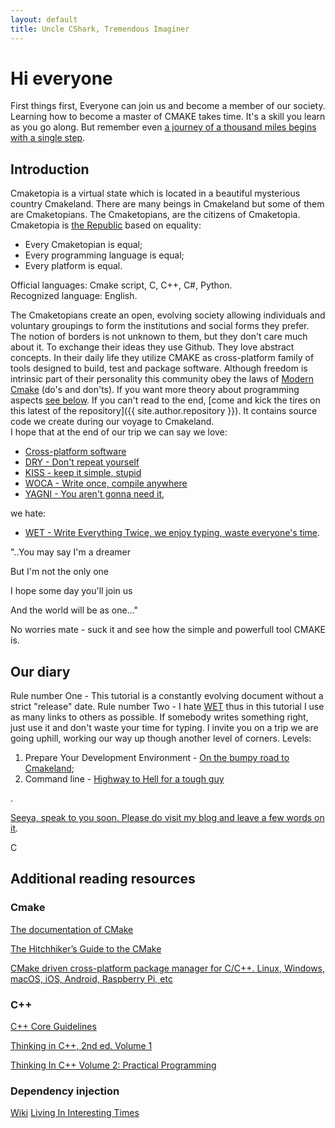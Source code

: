 ```yaml
---
layout: default
title: Uncle CShark, Tremendous Imaginer
---
```


# Hi everyone

First things first,
Everyone can join us and become a member of our society. Learning how to become a master of CMAKE takes time. It's a skill you learn as you go along. But remember even [a journey of a thousand miles begins with a single step](https://en.wiktionary.org/wiki/a_journey_of_a_thousand_miles_begins_with_a_single_step).

## Introduction

Cmaketopia is a virtual state which is located in a beautiful mysterious country Cmakeland. There are many beings in Cmakeland but some of them are Cmaketopians. The Cmaketopians, are the citizens of Cmaketopia. Cmaketopia is [the Republic](https://en.wikipedia.org/wiki/Republic) based on equality:  

- Every Cmaketopian is equal;
- Every programming language is equal;
- Every platform is equal.  

Official languages: Cmake script, C, C++, C#, Python.  
Recognized language: English.  

The Cmaketopians create an open, evolving society allowing individuals and voluntary groupings to form the institutions and social forms they prefer. The notion of borders is not unknown to them, but they don't care much about it. To exchange their ideas they use Github. They love abstract concepts. In their daily life they utilize CMAKE as cross-platform family of tools designed to build, test and package software.
Although freedom is intrinsic part of their personality this community obey the laws of [Modern Cmake](https://gist.github.com/mbinna/c61dbb39bca0e4fb7d1f73b0d66a4fd1) (do's and don'ts). If you want more theory about programming aspects [see below](#additional-reading-resources). If you can't read to the end, [come and kick the tires on this latest of the repository]({{ site.author.repository }}). It contains source code we create during our voyage to Cmakeland.  
I hope that at the end of our trip we can say we love:  

- [Cross-platform software](https://en.wikipedia.org/wiki/Cross-platform_software)
- [DRY - Don't repeat yourself](https://en.wikipedia.org/wiki/Don%27t_repeat_yourself)
- [KISS - keep it simple, stupid](https://en.wikipedia.org/wiki/KISS_principle)
- [WOCA - Write once, compile anywhere](https://en.wikipedia.org/wiki/Write_once,_compile_anywhere)
- [YAGNI - You aren't gonna need it](https://en.wikipedia.org/wiki/You_aren%27t_gonna_need_it),  

we hate:  

- [WET - Write Everything Twice, we enjoy typing, waste everyone's time](https://en.wikipedia.org/wiki/Don%27t_repeat_yourself).  

"..You may say I'm a dreamer  

But I'm not the only one  

I hope some day you'll join us  

And the world will be as one..."  

No worries mate - suck it and see how the simple and powerfull tool CMAKE is.  

## Our diary

Rule number One - This tutorial is a constantly evolving document without a strict "release" date.
Rule number Two - I hate [WET](https://en.wikipedia.org/wiki/Don%27t_repeat_yourself) thus in this tutorial I use as many links to others as possible. If somebody writes something right, just use it and don't waste your time for typing. I invite you on a trip we are going uphill, working our way up though another level of corners.
Levels:

1. Prepare Your Development Environment - [On the bumpy road to Cmakeland](Docs/DevelopmentEnvironment.md);
2. Command line - [Highway to Hell for a tough guy](Docs/CommandLine.md)

.

[Seeya, speak to you soon. Please do visit my blog and leave a few words on it](https://unclecshark.github.io/).  

C

## Additional reading resources

### Cmake

[The documentation of CMake](https://cmake.org/cmake/help/latest/)  

[The Hitchhiker’s Guide to the CMake](https://cgold.readthedocs.io/en/latest/)  

[CMake driven cross-platform package manager for C/C++. Linux, Windows, macOS, iOS, Android, Raspberry Pi, etc](https://docs.hunter.sh/en/latest/)  

### C++

[C++ Core Guidelines](https://github.com/isocpp/CppCoreGuidelines)  

[Thinking in C++, 2nd ed. Volume 1](http://web.mit.edu/merolish/ticpp/Frames.html)  

[Thinking In C++ Volume 2: Practical Programming](http://web.mit.edu/merolish/ticpp/TicV2.html)

### Dependency injection

[Wiki](https://en.wikipedia.org/wiki/Dependency_injection)
[Living In Interesting Times](http://blog.ploeh.dk/2009/01/28/LivingInInterestingTimes/)
